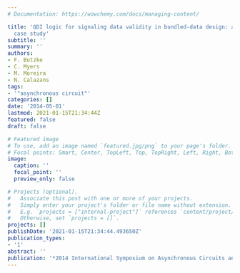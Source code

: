 ```yaml
---
# Documentation: https://wowchemy.com/docs/managing-content/

title: 'QDI logic for signaling data validity in bundled-data design: a kogge-stone
  case study'
subtitle: ''
summary: ''
authors:
- F. Butzke
- C. Myers
- M. Moreira
- N. Calazans
tags:
- '"asynchronous circuit"'
categories: []
date: '2014-05-01'
lastmod: 2021-01-15T21:34:44Z
featured: false
draft: false

# Featured image
# To use, add an image named `featured.jpg/png` to your page's folder.
# Focal points: Smart, Center, TopLeft, Top, TopRight, Left, Right, BottomLeft, Bottom, BottomRight.
image:
  caption: ''
  focal_point: ''
  preview_only: false

# Projects (optional).
#   Associate this post with one or more of your projects.
#   Simply enter your project's folder or file name without extension.
#   E.g. `projects = ["internal-project"]` references `content/project/deep-learning/index.md`.
#   Otherwise, set `projects = []`.
projects: []
publishDate: '2021-01-15T21:34:44.493650Z'
publication_types:
- '1'
abstract: ''
publication: '*2014 International Symposium on Asynchronous Circuits and Systems*'
---
```

